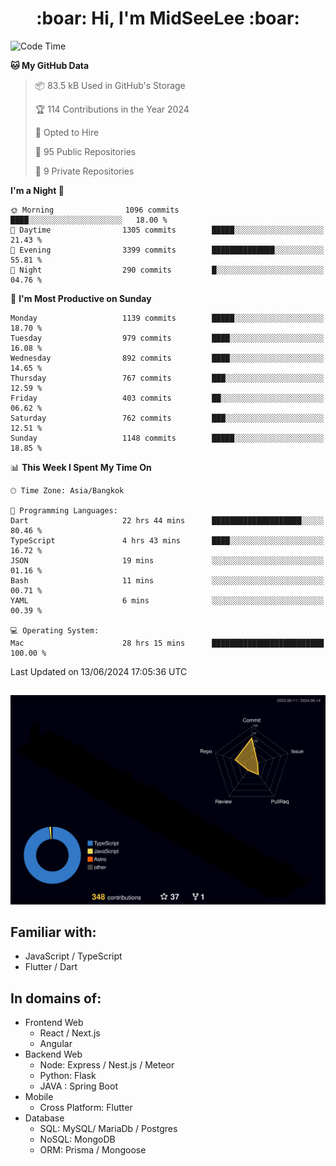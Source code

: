 <h1 align="center"> :boar: Hi, I'm MidSeeLee :boar:</h1>
 
<!--START_SECTION:waka-->
![Code Time](http://img.shields.io/badge/Code%20Time-1%2C723%20hrs%2032%20mins-blue)

**🐱 My GitHub Data** 

> 📦 83.5 kB Used in GitHub's Storage 
 > 
> 🏆 114 Contributions in the Year 2024
 > 
> 💼 Opted to Hire
 > 
> 📜 95 Public Repositories 
 > 
> 🔑 9 Private Repositories 
 > 
**I'm a Night 🦉** 

```text
🌞 Morning                1096 commits        ████░░░░░░░░░░░░░░░░░░░░░   18.00 % 
🌆 Daytime                1305 commits        █████░░░░░░░░░░░░░░░░░░░░   21.43 % 
🌃 Evening                3399 commits        ██████████████░░░░░░░░░░░   55.81 % 
🌙 Night                  290 commits         █░░░░░░░░░░░░░░░░░░░░░░░░   04.76 % 
```
📅 **I'm Most Productive on Sunday** 

```text
Monday                   1139 commits        █████░░░░░░░░░░░░░░░░░░░░   18.70 % 
Tuesday                  979 commits         ████░░░░░░░░░░░░░░░░░░░░░   16.08 % 
Wednesday                892 commits         ████░░░░░░░░░░░░░░░░░░░░░   14.65 % 
Thursday                 767 commits         ███░░░░░░░░░░░░░░░░░░░░░░   12.59 % 
Friday                   403 commits         ██░░░░░░░░░░░░░░░░░░░░░░░   06.62 % 
Saturday                 762 commits         ███░░░░░░░░░░░░░░░░░░░░░░   12.51 % 
Sunday                   1148 commits        █████░░░░░░░░░░░░░░░░░░░░   18.85 % 
```


📊 **This Week I Spent My Time On** 

```text
🕑︎ Time Zone: Asia/Bangkok

💬 Programming Languages: 
Dart                     22 hrs 44 mins      ████████████████████░░░░░   80.46 % 
TypeScript               4 hrs 43 mins       ████░░░░░░░░░░░░░░░░░░░░░   16.72 % 
JSON                     19 mins             ░░░░░░░░░░░░░░░░░░░░░░░░░   01.16 % 
Bash                     11 mins             ░░░░░░░░░░░░░░░░░░░░░░░░░   00.71 % 
YAML                     6 mins              ░░░░░░░░░░░░░░░░░░░░░░░░░   00.39 % 

💻 Operating System: 
Mac                      28 hrs 15 mins      █████████████████████████   100.00 % 
```


 Last Updated on 13/06/2024 17:05:36 UTC
<!--END_SECTION:waka-->

##

![](./profile-3d-contrib/profile-night-rainbow.svg)

## Familiar with:
- JavaScript / TypeScript
- Flutter / Dart

## In domains of:
- Frontend Web
  - React / Next.js
  - Angular
- Backend Web
  - Node: Express / Nest.js / Meteor
  - Python: Flask
  - JAVA : Spring Boot
- Mobile
  - Cross Platform: Flutter
- Database
  - SQL: MySQL/ MariaDb / Postgres
  - NoSQL: MongoDB
  - ORM: Prisma / Mongoose
